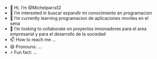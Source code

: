 - 👋 Hi, I’m @Michelparra12
- 👀 I’m interested in buscar expandir mi conocimiento en programacion 
- 🌱 I’m currently learning programacion de aplicaciones moviles en el sena
- 💞️ I’m looking to collaborate on proyectos imnovadores para el area empresarial y para el desarrollo de la sociedad 
- 📫 How to reach me ...
- 😄 Pronouns: ...
- ⚡ Fun fact: ...

<!---
Michelparra12/Michelparra12 is a ✨ special ✨ repository because its `README.md` (this file) appears on your GitHub profile.
You can click the Preview link to take a look at your changes.
--->
